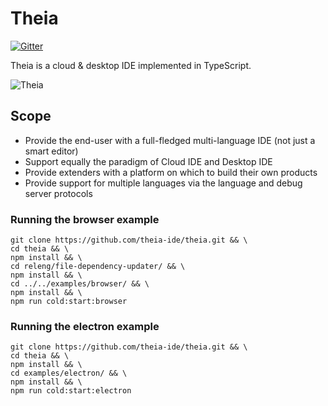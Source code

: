 # Theia
[![Gitter](https://img.shields.io/badge/chat-on%20gitter-blue.svg)](https://gitter.im/theia-ide/theia)

Theia is a cloud & desktop IDE implemented in TypeScript.

![Theia](https://cloud.githubusercontent.com/assets/372735/25758586/6939d0de-31cf-11e7-998a-e4ce997dd6b8.png)

## Scope
 - Provide the end-user with a full-fledged multi-language IDE  (not just a smart editor)
 - Support equally the paradigm of Cloud IDE and Desktop IDE
 - Provide extenders with a platform on which to build their own products
 - Provide support for multiple languages via the language and debug server protocols
 
 ### Running the browser example
 ```
 git clone https://github.com/theia-ide/theia.git && \
 cd theia && \
 npm install && \
 cd releng/file-dependency-updater/ && \
 npm install && \
 cd ../../examples/browser/ && \
 npm install && \
 npm run cold:start:browser
 ```

 ### Running the electron example
 ```
 git clone https://github.com/theia-ide/theia.git && \
 cd theia && \
 npm install && \
 cd examples/electron/ && \
 npm install && \
 npm run cold:start:electron
 ```
